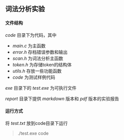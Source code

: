 ## 词法分析实验

#### 文件结构
$code$ 目录下为代码，其中

- $main.c$ 为主函数
- $error.h$ 存档错误参数和输出
- $scan.h$ 为词法分析主函数
- $token.h$ 为存储token的结构体
- $utils.h$ 存放一些功能函数
- $code$ 为测试样例代码

$exe$ 目录下的 $test.exe$ 为可执行文件

$report$ 目录下提供 $markdown$ 版本和 $pdf$ 版本的实验报告

#### 运行方式
将 $test.txt$ 放到code目录下运行

> ./test.exe code
